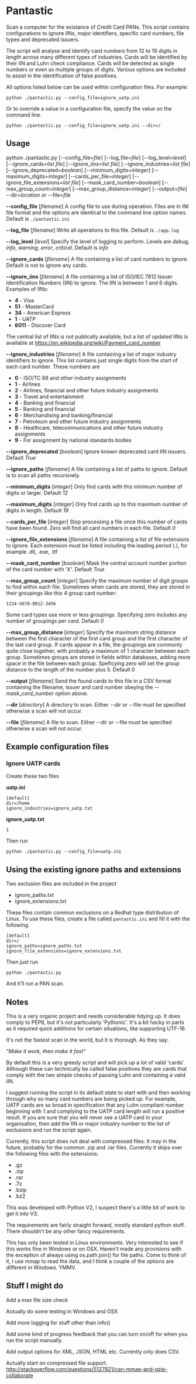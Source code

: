 # Pantastic

Scan a computer for the existance of Credit Card PANs. This script contains configurations
to ignore IINs, major identifiers, specific card numbers, file types and deprecated issuers.

The script will analyse and identify card numbers from 12 to 19 digits in length across
many different types of industries. Cards will be identified by their IIN and Luhn check
compliance. Cards will be detected as single numbers or even as multiple groups of digits. Various
options are included to assist in the identification of false positives.

All options listed below can be used within configuration files. For example:

`python ./pantastic.py --config_file=ignore_uatp.ini`

Or to override a value in a configuration file, specify the value on the
command line.

`python ./pantastic.py --config_file=ignore_uatp.ini --dir=/`

## Usage

python ./pantastic.py [--config_file=*file*] [--log_file=*file*] [--log_level=*level*] [--ignore_cards=*list file*] [--ignore_iins=*list file*] [--ignore_industries=*list file*] [--ignore_deprecated=*boolean*] [--minimum_digits=*integer*] [--maximum_digits=*integer*] [--cards_per_file=*integer*] [--ignore_file_extensions=*list file*] [--mask_card_number=*boolean*] [--max_group_count=*integer*] [--max_group_distance=*integer*] [--output=*file*] --dir=*location* *or* --file=*file*

**--config_file**
[*filename*] A config file to use during operation. Files are in INI file format and the
options are identical to the command line option names. Default is `./pantastic.ini`

**--log_file**
[*filename*] Write all operations to this file. Default is `./app.log`

**--log_level**
[*level*] Specify the level of logging to perform. Levels are *debug*,
*info*, *warning*, *error*, *critical*. Default is *info*

**--ignore_cards**
[*filename*] A file containing a list of card numbers to ignore. Default is not to
ignore any cards.

**--ignore_iins**
[*filename*] A file containing a list of ISO/IEC 7812 Issuer Identification Numbers (IIN)
to ignore. The IIN is between 1 and 6 digits. Examples of IINs:

* **4** - Visa
* **51** - MasterCard
* **34** - American Express
* **1** - UATP
* **6011** - Discover Card

The central list of IINs is not publically available, but a list of updated IINs is available
at https://en.wikipedia.org/wiki/Payment_card_number

**--ignore_industries**
[*filename*] A file containing a list of major industry identifiers to ignore. This
list contains just single digits from the start of each card number. These numbers are

* **0** - ISO/TC 68 and other industry assignments
* **1** - Airlines
* **2**	- Airlines, financial and other future industry assignments
* **3**	- Travel and entertainment
* **4**	- Banking and financial
* **5**	- Banking and financial
* **6**	- Merchandising and banking/financial
* **7**	- Petroleum and other future industry assignments
* **8**	- Healthcare, telecommunications and other future industry assignments
* **9**	- For assignment by national standards bodies

**--ignore_deprecated**
[*boolean*] Ignore known deprecated card IIN issuers. Default *True*

**--ignore_paths**
[*filename*] A file containing a list of paths to ignore. Default is to scan all paths
recursively.

**--minimum_digits**
[*integer*] Only find cards with this minimum number of digits or larger. Default *12*

**--maximum_digits**
[*integer*] Only find cards up to this maximum number of digits in length. Default *19*

**--cards_per_file**
[*integer*] Stop processing a file once this number of cards have been found. Zero will find
all card numbers in each file. Default *0*

**--ignore_file_extensions**
[*filename*] A file containing a list of file extensions to ignore. Each extension must
be listed including the leading period (.), for example .dll, .exe, .ttf

**--mask_card_number**
[*boolean*] Mask the central account number portion of the card number with 'X'. Default *True*

**--max_group_count**
[*integer*] Specify the maximum number of digit groups to find within each file. Sometimes
when cards are stored, they are stored in their groupings like this 4 group card number:

`1234-5678-9012-3456`

Some card types use more or less groupings. Specifying zero includes any number of groupings
per card. Default *0*

**--max_group_distance**
[*integer*] Specify the maximum string distance between the first character of the first
card group and the first character of the last card group. If cards appear in a file, the
groupings are commonly quite close together, with probably a maximum of 1 character
between each group. Sometimes groups are stored in fields within databases, adding more space
in the file between each group. Speficying zero will set the group distance to the length of
the number plus 5. Default 0

**--output**
[*filename*] Send the found cards to this file in a CSV format containing the filename, issuer
and card number obeying the *--mask_card_number* option above.

**--dir**
[*directory*] A directory to scan. Either --dir or --file must be specified otherwise
a scan will not occur.

**--file**
[*filename*] A file to scan. Either --dir or --file must be specified otherwise
a scan will not occur.

## Example configuration files

### Ignore UATP cards
Create these two files

**uatp.ini**
```
[default]
dir=/home
ignore_industries=ignore_uatp.txt
```

**ignore_uatp.txt**
```
1
```

Then run
```
python ./pantastic.py --config_file=uatp.ini
```

## Using the existing ignore paths and extensions
Two exclusion files are included in the project

* ignore_paths.txt
* ignore_extensions.txt

These files contain common exclusions on a Redhat type distribution of Linux. To
use these files, create a file called `pantastic.ini` and fill it with the following.

```
[default]
dir=/
ignore_paths=ignore_paths.txt
ignore_file_extensions=ignore_extensions.txt
```

Then just run

```
python ./pantastic.py
```

And it'll run a PAN scan.

## Notes
This is a very organic project and needs considerable tidying up. It does
comply to PEP8, but it's not particularly 'Pythonic'. It's a bit hacky in
parts as it required quick additions for certain situations, like supporting
UTF-16.

It's not the fastest scan in the world, but it is thorough. As they say:

*"Make it work, then make it fast"*

By default this is a very greedy script and will pick up a lot of valid
'cards'. Although these can technically be called false positives they
are cards that comply with the two simple checks of passing Luhn and
containing a valid IIN.

I suggest running the script in its default state to
start with and then working through why so many card numbers are being
picked up. For example, UATP cards are so broad in specification that
any Luhn compliant number beginning with 1 and complying to the UATP
card length will run a positive result. If you are sure that you will
never see a UATP card in your organisation, then add the IIN or major
industry number to the list of exclusions and run the script again.

Currently, this script does not deal with compressed files. It may in
the future, probably for the common .zip and .rar files. Currently it skips
over the following files with the extensions:

* .gz
* .zip
* .rar
* .7z
* .bzip
* .bz2

This was developed with Python V2, I suspect there's a little bit of work
to get it into V3.

The requirements are fairly straight forward, mostly standard python stuff. There
shouldn't be any other fancy requirements.

This has only been tested in Linux environments. Very interested to see if this
works fine in Windows or on OSX. Haven't made any provisions with the exception
of always using os.path.join() for file paths. Come to think of it, I use mmap
to read the data, and I think a couple of the options are different in Windows. YMMV.

## Stuff I might do
Add a max file size check

Actually do some testing in Windows and OSX

Add more logging for stuff other than info()

Add some kind of progress feedback that you can turn on/off for when you run the
script manually.

Add output options for XML, JSON, HTML etc. Currently only does CSV.

Actually start on compressed file support. http://stackoverflow.com/questions/5127921/can-mmap-and-gzip-collaborate
